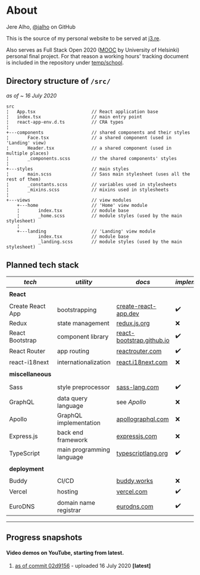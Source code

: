 # About

Jere Alho, [@jalho](https://github.com/jalho) on GitHub

This is the source of my personal website to be served at [j3.re](http://j3.re/).

Also serves as Full Stack Open 2020 ([MOOC](https://fullstackopen.com/) by University of Helsinki) personal final project. For that reason a working hours' tracking document is included in the repository under [temp/school](https://github.com/jalho/j3.re/blob/master/temp/school/Työaikakirjanpito.md).

## Directory structure of `/src/`

*as of ~ 16 July 2020*

```
src
¦   App.tsx                     // React application base
¦   index.tsx                   // main entry point
¦   react-app-env.d.ts          // CRA types
¦       
+---components                  // shared components and their styles
¦       Face.tsx                // a shared component (used in 'Landing' view)
¦       Header.tsx              // a shared component (used in multiple places)
¦       _components.scss        // the shared components' styles
¦       
+---styles                      // main styles
¦       main.scss               // Sass main stylesheet (uses all the rest of them)
¦       _constants.scss         // variables used in stylesheets
¦       _mixins.scss            // mixins used in stylesheets
¦       
+---views                       // view modules
    +---home                    // 'Home' view module
    ¦       index.tsx           // module base
    ¦       _home.scss          // module styles (used by the main stylesheet)
    ¦       
    +---landing                 // 'Landing' view module
            index.tsx           // module base
            _landing.scss       // module styles (used by the main stylesheet)
```

## Planned tech stack

| *tech* | *utility* | *docs* | *implemented* |
|--|--|--|--|
|||||
| **React** |
|||||
| Create React App | bootstrapping | [create-react-app.dev](https://create-react-app.dev/docs/getting-started) | ✔️ |
| Redux | state management | [redux.js.org](https://redux.js.org/api/api-reference) | ❌ |
| React Bootstrap | component library  |[react-bootstrap.github.io](https://react-bootstrap.github.io/) | ✔️ |
| React Router | app routing | [reactrouter.com](https://reactrouter.com/web/guides/quick-start) | ✔️ |
| react-i18next | internationalization | [react.i18next.com](https://react.i18next.com/guides/quick-start) | ❌ |
|||||
| **miscellaneous** ||||
|||||
| Sass | style preprocessor | [sass-lang.com](https://sass-lang.com/documentation) | ✔️ |
| GraphQL | data query language | see *Apollo* | ❌ |
| Apollo | GraphQL implementation | [apollographql.com](https://www.apollographql.com/docs/) | ❌ |
| Express.js | back end framework | [expressjs.com](https://expressjs.com/en/4x/api.html) | ❌ |
| TypeScript | main programming language | [typescriptlang.org](https://www.typescriptlang.org/docs/home.html) | ✔️ |
|||||
| **deployment** ||||
|||||
| Buddy | CI/CD | [buddy.works](https://buddy.works/docs) | ❌ |
| Vercel | hosting | [vercel.com](https://vercel.com/docs) | ✔️ |
| EuroDNS | domain name registrar | [eurodns.com](https://www.eurodns.com/) | ✔️ |

---

## Progress snapshots

#### Video demos on YouTube, starting from latest.

 1. [as of commit 02d9156](https://youtu.be/w4ucXlW8Zhg) - uploaded 16 July 2020 **[latest]**